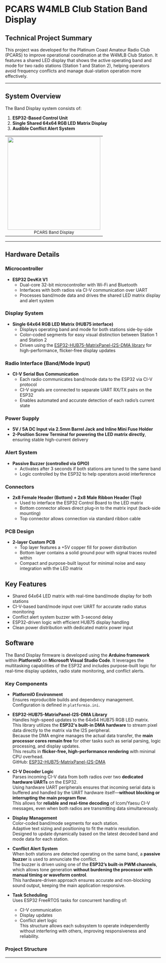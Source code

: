 # PCARS W4MLB Club Station Band Display

## Technical Project Summary

This project was developed for the Platinum Coast Amateur Radio Club (PCARS) to improve operational coordination at the W4MLB Club Station. It features a shared LED display that shows the active operating band and mode for two radio stations (Station 1 and Station 2), helping operators avoid frequency conflicts and manage dual-station operation more effectively.

---

## System Overview

The Band Display system consists of:

1. **ESP32-Based Control Unit**  
2. **Single Shared 64x64 RGB LED Matrix Display**  
3. **Audible Conflict Alert System**

<table>
  <tr>
    <td align="center">
      <img src="https://github.com/user-attachments/assets/d5262754-5991-46af-958d-b24738c66b2d" width="300"/><br/>
      <sub>PCARS Band Display</sub>
    </td>
  </tr>
</table>


---

## Hardware Details

### Microcontroller
- **ESP32 DevKit V1**
  - Dual-core 32-bit microcontroller with Wi-Fi and Bluetooth
  - Interfaces with both radios via CI-V communication over UART
  - Processes band/mode data and drives the shared LED matrix display and alert system

### Display System
- **Single 64x64 RGB LED Matrix (HUB75 interface)**
  - Displays operating band and mode for both stations side-by-side
  - Color-coded segments for easy visual distinction between Station 1 and Station 2
  - Driven using the [ESP32-HUB75-MatrixPanel-I2S-DMA library](https://github.com/mrfaptastic/ESP32-HUB75-MatrixPanel-I2S-DMA) for high-performance, flicker-free display updates

### Radio Interface (Band/Mode Input)
- **CI-V Serial Bus Communication**
  - Each radio communicates band/mode data to the ESP32 via CI-V protocol
  - CI-V signals are connected to separate UART RX/TX pairs on the ESP32
  - Enables automated and accurate detection of each radio’s current state

### Power Supply
- **5V / 5A DC Input via 2.5mm Barrel Jack and Inline Mini Fuse Holder**
- **2-Position Screw Terminal for powering the LED matrix directly**, ensuring stable high-current delivery

### Alert System
- **Passive Buzzer (controlled via GPIO)**
  - Activates after 3 seconds if both stations are tuned to the same band
  - Logic controlled by the ESP32 to help operators avoid interference

### Connectors
- **2x8 Female Header (Bottom) + 2x8 Male Ribbon Header (Top)**
  - Used to interface the ESP32 Control Board to the LED matrix
  - Bottom connector allows direct plug-in to the matrix input (back-side mounting)
  - Top connector allows connection via standard ribbon cable

### PCB Design
- **2-layer Custom PCB**
  - Top layer features a +5V copper fill for power distribution
  - Bottom layer contains a solid ground pour with signal traces routed within
  - Compact and purpose-built layout for minimal noise and easy integration with the LED matrix


## Key Features
- Shared 64x64 LED matrix with real-time band/mode display for both stations  
- CI-V-based band/mode input over UART for accurate radio status monitoring  
- Conflict alert system buzzer with 3-second delay 
- ESP32-driven logic with efficient HUB75 display handling  
- Clean power distribution with dedicated matrix power input



## Software

The Band Display firmware is developed using the **Arduino framework** within **PlatformIO** on **Microsoft Visual Studio Code**. It leverages the multitasking capabilities of the ESP32 and includes purpose-built logic for real-time display updates, radio state monitoring, and conflict alerts.

### Key Components

- **PlatformIO Environment**  
  Ensures reproducible builds and dependency management.  
  Configuration is defined in `platformio.ini`.

- **ESP32-HUB75-MatrixPanel-I2S-DMA Library**  
  Handles high-speed updates to the 64x64 HUB75 RGB LED matrix.  
  This library utilizes the **ESP32's built-in DMA hardware** to stream pixel data directly to the matrix via the I2S peripheral.  
  Because the DMA engine manages the actual data transfer, the **main processor cores remain free** for other tasks such as serial parsing, logic processing, and display updates.  
  This results in **flicker-free, high-performance rendering** with minimal CPU overhead.  
  GitHub: [ESP32-HUB75-MatrixPanel-I2S-DMA](https://github.com/mrfaptastic/ESP32-HUB75-MatrixPanel-I2S-DMA)

- **CI-V Decoder Logic**  
  Parses incoming CI-V data from both radios over two **dedicated hardware UARTs** on the ESP32.  
  Using hardware UART peripherals ensures that incoming serial data is buffered and handled by the UART hardware itself—**without blocking or interrupting the main program flow**.  
  This allows for **reliable and real-time decoding** of Icom/Yaesu CI-V messages, even when both radios are transmitting data simultaneously.

- **Display Management**  
  Color-coded band/mode segments for each station.  
  Adaptive text sizing and positioning to fit the matrix resolution.  
  Designed to update dynamically based on the latest decoded band and mode data for each station.

- **Conflict Alert System**  
  When both stations are detected operating on the same band, a **passive buzzer** is used to annunciate the conflict.  
  The buzzer is driven using one of the **ESP32’s built-in PWM channels**, which allows tone generation **without burdening the processor with manual timing or waveform control**.  
  This hardware-driven approach ensures accurate and non-blocking sound output, keeping the main application responsive.

- **Task Scheduling**  
  Uses ESP32 FreeRTOS tasks for concurrent handling of:
  - CI-V communication  
  - Display updates  
  - Conflict alert logic  
  This structure allows each subsystem to operate independently without interfering with others, improving responsiveness and reliability.

### Project Structure


 
  ---
